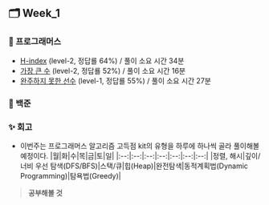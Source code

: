 ## 🗂️ Week_1

### 👾 프로그래머스

- [H-index](https://school.programmers.co.kr/learn/challenges?order=acceptance_desc&languages=javascript&page=1&search=H-Index) (level-2, 정답룔 64%) / 풀이 소요 시간 34분
- [가장 큰 수](https://school.programmers.co.kr/learn/courses/30/lessons/42746) (level-2, 정답룔 52%) / 풀이 소요 시간 16분
- [완주하지 못한 선수](https://school.programmers.co.kr/learn/courses/30/lessons/42576) (level-1, 정답룔 55%) / 풀이 소요 시간 27분

### 🤖 백준

### ✨ 회고

- 이번주는 프로그래머스 알고리즘 고득점 kit의 유형을 하루에 하나씩 골라 풀이해볼 예정이다.
  |월|화|수|목|금|토|일|
  |:--:|:--:|:--:|:--:|:--:|:--:|:--:|
  |정렬, 해시|깊이/너비 우선 탐색(DFS/BFS)|스택/큐|힙(Heap)|완전탐색|동적계획법(Dynamic Programming)|탐욕법(Greedy)|

> **공부해볼 것**

```

```

